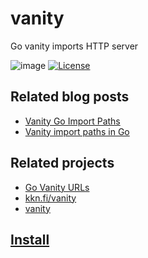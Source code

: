 # vanity

Go vanity imports HTTP server

![image](https://github.com/ectobit/vanity/workflows/image/badge.svg)
[![License](https://img.shields.io/github/license/ectobit/vanity)](LICENSE)

## Related blog posts

- [Vanity Go Import Paths](https://blog.bramp.net/post/2017/10/02/vanity-go-import-paths/)
- [Vanity import paths in Go](https://sagikazarmark.hu/blog/vanity-import-paths-in-go/)

## Related projects

- [Go Vanity URLs](https://github.com/GoogleCloudPlatform/govanityurls)
- [kkn.fi/vanity](https://github.com/kare/vanity)
- [vanity](https://github.com/hawx/vanity)

## [Install](https://artifacthub.io/packages/helm/ectobit/vanity)
